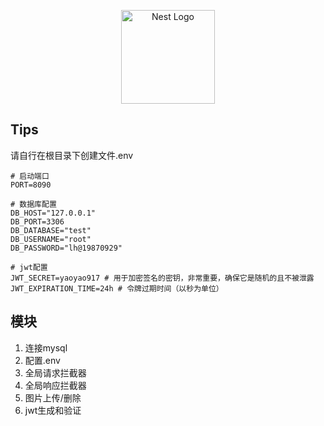 <p align="center">
  <a href="http://nestjs.com/" target="blank"><img src="https://nestjs.com/img/logo-small.svg" width="150" alt="Nest Logo" /></a>
</p>

## Tips

请自行在根目录下创建文件.env

```
# 启动端口
PORT=8090

# 数据库配置
DB_HOST="127.0.0.1"
DB_PORT=3306
DB_DATABASE="test"
DB_USERNAME="root"
DB_PASSWORD="lh@19870929"

# jwt配置
JWT_SECRET=yaoyao917 # 用于加密签名的密钥，非常重要，确保它是随机的且不被泄露
JWT_EXPIRATION_TIME=24h # 令牌过期时间（以秒为单位）
```

## 模块

1. 连接mysql
2. 配置.env
3. 全局请求拦截器
4. 全局响应拦截器
5. 图片上传/删除
6. jwt生成和验证
